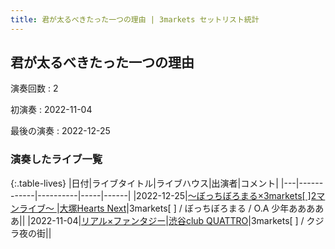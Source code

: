 ```yaml
---
title: 君が太るべきたった一つの理由 | 3markets セットリスト統計
---
```

## 君が太るべきたった一つの理由

演奏回数
: 2

初演奏
: 2022-11-04

最後の演奏
: 2022-12-25

### 演奏したライブ一覧

{:.table-lives}
|日付|ライブタイトル|ライブハウス|出演者|コメント|
|---|------------|----------|-----|------|
|<span class="nowrap">2022-12-25</span>|[〜ぼっちぼろまる×3markets[ ]2マンライブ〜	](live045.html)|[大塚Hearts Next](livehouse048.html)|3markets[ ] / ぼっちぼろまる / O.A 少年あああああ||
|<span class="nowrap">2022-11-04</span>|[リアル×ファンタジー](live037.html)|[渋谷club QUATTRO](livehouse002.html)|3markets[ ] / クジラ夜の街||

